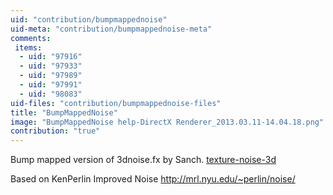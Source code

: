 ```yaml
---
uid: "contribution/bumpmappednoise"
uid-meta: "contribution/bumpmappednoise-meta"
comments: 
 items: 
  - uid: "97916"
  - uid: "97933"
  - uid: "97989"
  - uid: "97991"
  - uid: "98083"
uid-files: "contribution/bumpmappednoise-files"
title: "BumpMappedNoise"
image: "BumpMappedNoise help-DirectX Renderer_2013.03.11-14.04.18.png"
contribution: "true"
---
```


Bump mapped version of 3dnoise.fx by Sanch.
[texture-noise-3d](xref:contribution/texture-noise-3d)

Based on KenPerlin Improved Noise
http://mrl.nyu.edu/~perlin/noise/